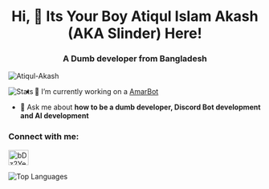 <h1 align="center">Hi, 👋 Its Your Boy Atiqul Islam Akash (AKA Slinder) Here!</h1>
<h3 align="center">A Dumb developer from Bangladesh</h3>

<p align="left"> <img src="https://komarev.com/ghpvc/?username=Atiqul-Akash&label=Profile%20views&color=0e75b6&style=flat" alt="Atiqul-Akash" /> </p>

<img align="left" alt="Stats" src="https://github-readme-stats.vercel.app/api?username=Atiqul-Akash&&&show_icons=true&theme=tokyonight">



- 🔭 I’m currently working on a [AmarBot](https://github.com/Atiqul-Akash/amarbot.py)

- 💬 Ask me about **how to be a dumb developer, Discord Bot development and AI development**

<h3 align="left">Connect with me:</h3>
<p align="left">
<a href="https://discord.gg/fEe8SbwPxu" target="blank"><img align="center" src="https://raw.githubusercontent.com/rahuldkjain/github-profile-readme-generator/master/src/images/icons/Social/discord.svg" alt="bDz2Ye5pbM" height="30" width="40" /></a>
</p>
<img align="left" alt="Top Languages" src="https://github-readme-stats.vercel.app/api/top-langs/?username=Atiqul-Akash&theme=blue-green&count_private=true"><br>
